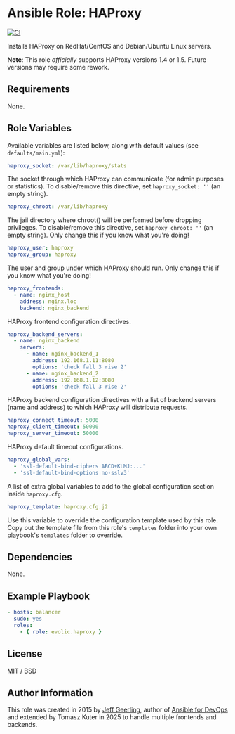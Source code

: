 # Ansible Role: HAProxy

[![CI](https://github.com/geerlingguy/ansible-role-haproxy/workflows/CI/badge.svg?event=push)](https://github.com/geerlingguy/ansible-role-haproxy/actions?query=workflow%3ACI)

Installs HAProxy on RedHat/CentOS and Debian/Ubuntu Linux servers.

**Note**: This role _officially_ supports HAProxy versions 1.4 or 1.5. Future versions may require some rework.

## Requirements

None.

## Role Variables

Available variables are listed below, along with default values (see `defaults/main.yml`):

```yaml
haproxy_socket: /var/lib/haproxy/stats
```

The socket through which HAProxy can communicate (for admin purposes or statistics). To disable/remove this directive, set `haproxy_socket: ''` (an empty string).

```yaml
haproxy_chroot: /var/lib/haproxy
```

The jail directory where chroot() will be performed before dropping privileges. To disable/remove this directive, set `haproxy_chroot: ''` (an empty string). Only change this if you know what you're doing!

```yaml
haproxy_user: haproxy
haproxy_group: haproxy
```

The user and group under which HAProxy should run. Only change this if you know what you're doing!

```yaml
haproxy_frontends:
  - name: nginx_host
    address: nginx.loc
    backend: nginx_backend
```

HAProxy frontend configuration directives.

```yaml
haproxy_backend_servers:
  - name: nginx_backend
    servers:
      - name: nginx_backend_1
        address: 192.168.1.11:8080
        options: 'check fall 3 rise 2'
      - name: nginx_backend_2
        address: 192.168.1.12:8080
        options: 'check fall 3 rise 2'
```

HAProxy backend configuration directives with a list of backend servers (name and address) to which HAProxy will distribute requests.

```yaml
haproxy_connect_timeout: 5000
haproxy_client_timeout: 50000
haproxy_server_timeout: 50000
```

HAProxy default timeout configurations.

```yaml
haproxy_global_vars:
  - 'ssl-default-bind-ciphers ABCD+KLMJ:...'
  - 'ssl-default-bind-options no-sslv3'
```

A list of extra global variables to add to the global configuration section inside `haproxy.cfg`.

```yaml
haproxy_template: haproxy.cfg.j2
```

Use this variable to override the configuration template used by this role. Copy out the template file from this role's `templates` folder into your own playbook's `templates` folder to override.

## Dependencies

None.

## Example Playbook

```yaml
- hosts: balancer
  sudo: yes
  roles:
    - { role: evolic.haproxy }
```

## License

MIT / BSD

## Author Information

This role was created in 2015 by [Jeff Geerling](https://www.jeffgeerling.com/), author of [Ansible for DevOps](https://www.ansiblefordevops.com/) and extended by Tomasz Kuter in 2025 to handle multiple frontends and backends.
